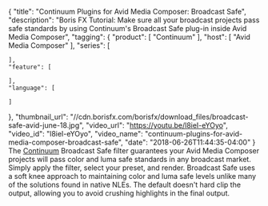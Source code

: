 {
  "title": "Continuum Plugins for Avid Media Composer: Broadcast Safe",
  "description": "Boris FX Tutorial: Make sure all your broadcast projects pass safe standards by using Continuum's Broadcast Safe plug-in inside Avid Media Composer",
  "tagging": {
    "product": [
      "Continuum"
    ],
    "host": [
      "Avid Media Composer"
    ],
    "series": [

    ],
    "feature": [

    ],
    "language": [

    ]
  },
  "thumbnail_url": "//cdn.borisfx.com/borisfx/download_files/broadcast-safe-avid-june-18.jpg",
  "video_url": "https://youtu.be/l8ieI-eYOyo",
  "video_id": "l8ieI-eYOyo",
  "video_name": "continuum-plugins-for-avid-media-composer-broadcast-safe",
  "date": "2018-06-26T11:44:35-04:00"
}
The [Continuum](/products/continuum "Boris FX - Continuum") Broadcast Safe filter guarantees your Avid Media Composer projects will pass color and luma safe standards in any broadcast market. Simply apply the filter, select your preset, and render. Broadcast Safe uses a soft knee approach to maintaining color and luma safe levels unlike many of the solutions found in native NLEs. The default doesn't hard clip the output, allowing you to avoid crushing highlights in the final output.
